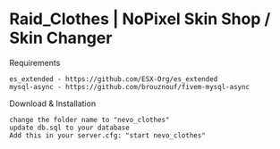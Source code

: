 # Raid_Clothes | NoPixel Skin Shop / Skin Changer

Requirements
```
es_extended - https://github.com/ESX-Org/es_extended
mysql-async - https://github.com/brouznouf/fivem-mysql-async
```

Download & Installation
```
change the folder name to "nevo_clothes"
update db.sql to your database
Add this in your server.cfg: "start nevo_clothes"
```
